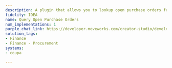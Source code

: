 ```yaml
---
description: A plugin that allows you to lookup open purchase orders from Coupa.
fidelity: IDEA
name: Query Open Purchase Orders
num_implementations: 1
purple_chat_link: https://developer.moveworks.com/creator-studio/developer-tools/purple-chat-builder/?workspace=%7B%22title%22%3A%22My+Workspace%22%2C%22botSettings%22%3A%7B%7D%2C%22mocks%22%3A%5B%7B%22id%22%3A2140%2C%22title%22%3A%22Mock+1%22%2C%22transcript%22%3A%7B%22settings%22%3A%7B%22colorStyle%22%3A%22LIGHT%22%2C%22startTime%22%3A%2211%3A43+AM%22%2C%22defaultPerson%22%3A%22GWEN%22%2C%22editable%22%3Atrue%7D%2C%22messages%22%3A%5B%7B%22from%22%3A%22USER%22%2C%22text%22%3A%22Can+you+give+me+an+update+on+open+purchase+orders%3F%22%7D%2C%7B%22from%22%3A%22ANNOTATION%22%2C%22text%22%3A%22%3Cp%3E%E2%9C%85+Working+on+%3Cb%3EOpen+Purchase+Orders%3C%2Fb%3E%3Cbr%3E%E2%8F%B3+Calling+Plugin+%3Cb%3EQuery+Open+Purchase+Orders%3C%2Fb%3E%3C%2Fp%3E%22%7D%2C%7B%22from%22%3A%22BOT%22%2C%22text%22%3A%22Here+are+the+open+purchase+orders%3A%3Cbr%3E%3Cb%3EPO12345%3A%3C%2Fb%3E+20+laptops+for+IT+department+-+Status%3A+Pending%3Cbr%3E%3Cb%3EPO12346%3A%3C%2Fb%3E+Office+supplies+for+Q3+-+Status%3A+In+Transit%3Cbr%3E%3Cb%3EPO12347%3A%3C%2Fb%3E+New+employee+welcome+kits+-+Status%3A+Awaiting+Approval%3Cbr%3EWould+you+like+to+take+any+actions+regarding+these+orders%3F%22%7D%5D%7D%7D%5D%7D
solution_tags:
- Finance
- Finance - Procurement
systems:
- coupa

---
```

